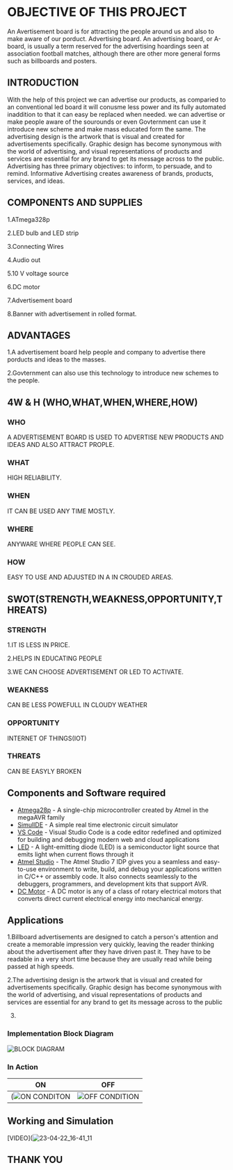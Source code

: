 # OBJECTIVE OF THIS PROJECT
An  Avertisement board is for attracting the people around us and also to make aware of our porduct. Advertising board. An advertising board, or A-board, is usually a term reserved for the advertising hoardings seen at association football matches, although there are other more general forms such as billboards and posters.
## INTRODUCTION
With the help of this project we can advertise our products, as comparied to an conventional led board it will conusme less power and its fully automated inaddition to that it can easy be replaced when needed. we can advertise or make people aware of the sourounds or even Govternment can use it introduce new scheme and make mass educated form the same. The advertising design is the artwork that is visual and created for advertisements specifically. Graphic design has become synonymous with the world of advertising, and visual representations of products and services are essential for any brand to get its message across to the public. Advertising has three primary objectives: to inform, to persuade, and to remind. Informative Advertising creates awareness of brands, products, services, and ideas.
## COMPONENTS AND SUPPLIES

1.ATmega328p 

2.LED bulb and LED strip

3.Connecting Wires

4.Audio out

5.10 V voltage source

6.DC motor

7.Advertisement board

8.Banner with advertisement in rolled format.

## ADVANTAGES
1.A advertisement board help people and company to advertise there porducts and ideas to the masses.

2.Govternment can also use this technology to introduce new schemes to the people. 

## 4W & H  (WHO,WHAT,WHEN,WHERE,HOW)

### WHO
A ADVERTISEMENT BOARD IS USED TO ADVERTISE NEW PRODUCTS AND IDEAS AND ALSO ATTRACT PROPLE. 
### WHAT
HIGH RELIABILITY. 
### WHEN
IT CAN BE USED ANY TIME MOSTLY.
### WHERE
ANYWARE WHERE PEOPLE CAN SEE.
### HOW
EASY TO USE AND ADJUSTED IN A IN CROUDED AREAS.

## SWOT(STRENGTH,WEAKNESS,OPPORTUNITY,THREATS)

### STRENGTH
1.IT IS LESS IN PRICE.

2.HELPS IN EDUCATING PEOPLE

3.WE CAN CHOOSE ADVERTISEMENT OR LED TO ACTIVATE.
### WEAKNESS
CAN BE LESS POWEFULL IN CLOUDY WEATHER 
### OPPORTUNITY
INTERNET OF THINGS(IOT)
### THREATS
CAN BE EASYLY BROKEN
## Components and Software required
- [Atmega28p](https://www.arrow.com/en/products/atmega328p-pn/microchip-technology) - A single-chip microcontroller created by Atmel in the megaAVR family
- [SimulIDE](https://www.simulide.com/p/home.html) -  A simple real time electronic circuit simulator
- [VS Code](https://code.visualstudio.com/) - Visual Studio Code is a code editor redefined and optimized for building and debugging modern web and cloud applications
- [LED]() - A light-emitting diode (LED) is a semiconductor light source that emits light when current flows through it
- [Atmel Studio](https://www.microchip.com/en-us/tools-resources/develop/microchip-studio) - The Atmel Studio 7 IDP gives you a seamless and easy-to-use environment to write, build, and debug your applications written in C/C++ or assembly code. It also connects seamlessly to the debuggers, programmers, and development kits that support AVR.
- [DC Motor]() - A DC motor is any of a class of rotary electrical motors that converts direct current electrical energy into mechanical energy. 
## Applications
1.Billboard advertisements are designed to catch a person's attention and create a memorable impression very quickly, leaving the reader thinking about the advertisement after they have driven past it. They have to be readable in a very short time because they are usually read while being passed at high speeds. 

2.The advertising design is the artwork that is visual and created for advertisements specifically. Graphic design has become synonymous with the world of advertising, and visual representations of products and services are essential for any brand to get its message across to the public

3.

### Implementation Block Diagram 
![BLOCK DIAGRAM](https://user-images.githubusercontent.com/104137902/164891719-ec0b99f4-1b2d-4d56-8a16-b177ae2867bd.png)
### In Action
|ON|OFF|
|:--:|:--:|
|(![ON CONDITON](https://user-images.githubusercontent.com/104137902/164891779-357e38c7-2c67-477b-b736-82aff7eda6ec.png)|![OFF CONDITION](https://user-images.githubusercontent.com/104137902/164891792-05dfbca9-604f-4fc0-a01f-f2ea7df4aae8.png)|
##  Working and Simulation
[VIDEO](![23-04-22_16-41_11](https://user-images.githubusercontent.com/104137902/164892099-51c62c34-3dd2-44d5-942f-d0504706655f.gif)
##  THANK YOU


